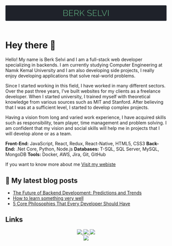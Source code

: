 <div align="center">
    <img  src="./img/header.svg" />
</div>
 
<br/>

# Hey there 👋

Hello! My name is Berk Selvi and I am a full-stack web developer specializing in backends. I am currently studying Computer Engineering at Namık Kemal University and I am also developing side projects, I really enjoy developing applications that solve real-world problems.

Since I started working in this field, I have worked in many different sectors. Over the past three years, I've built websites for my clients as a freelance developer. When I started university, I trained myself with theoretical knowledge from various sources such as MIT and Stanford. After believing that I was at a sufficient level, I started to develop complex projects.

Having a vision from long and varied work experience, I have acquired skills such as responsibility, team player, time management and problem solving. I am confident that my vision and social skills will help me in projects that I will develop alone or as a team.

**Front-End:** JavaScript, React, Redux, React-Native, HTML5, CSS3
**Back-End:** .Net Core, Python, Node.js
**Databases:** T-SQL, SQL Server, MySQL, MongoDB
**Tools:** Docker, AWS, Jira, Git, GitHub

If you want to know more about me [Visit my webiste](https://berkselvi.dev)

## 📘 My latest blog posts

- [The Future of Backend Development: Predictions and Trends](https://berkslv.medium.com/the-future-of-backend-development-predictions-and-trends-87d611b530d0?source=rss-570b367bddbc------2)
- [How to learn something very well](https://berkslv.medium.com/how-to-learn-something-very-well-56b03e434e9c?source=rss-570b367bddbc------2)
- [5 Core Philosophies That Every Developer Should Have](https://berkslv.medium.com/5-core-philosophies-that-every-developer-should-have-45d1c12a838b?source=rss-570b367bddbc------2)


## Links

<div align="center">
    <a href="https://twitter.com/berkslv">
        <img width="60"  src="https://raw.githubusercontent.com/berkslv/berkslv/main/img/twitter.svg" />
    </a>
    <a href="https://www.linkedin.com/in/berkslv/">
        <img width="60"  src="https://raw.githubusercontent.com/berkslv/berkslv/main/img/linkedin.svg" />
    </a>
    <a href="https://medium.com/@berkslv">
        <img width="60"  src="https://raw.githubusercontent.com/berkslv/berkslv/main/img/medium.svg" />
    </a>
</div>


<div align="center">
    <img  src="https://github-readme-stats.vercel.app/api?username=berkslv&show_icons=true&bg_color=1f222a&text_color=ffffff&title_color=78e2a0&icon_color=78e2a0" />
</div>